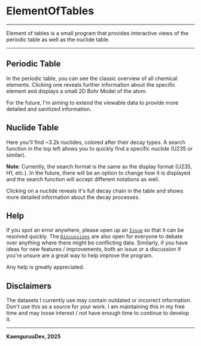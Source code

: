 # ElementOfTables
---

Element of tables is a small program that provides interactive views of the periodic table as well as the nuclide table.

---

## Periodic Table
In the periodic table, you can see the classic overview of all chemical elements. Clicking one reveals further information about the specific element and displays a small 2D Bohr Model of the atom.

For the future, I'm aiming to extend the viewable data to provide more detailed and sanitized information.

## Nuclide Table
Here you'll find ~3.2k nuclides, colored after their decay types. A search function in the top left allows you to quickly find a specific nuclide (U235 or similar).

**Note**: Currently, the search format is the same as the display format (U235, H1, etc.). In the future, there will be an option to change how it is displayed and the search function will accept different notations as well.

Clicking on a nuclide reveals it's full decay chain in the table and shows more detailed information about the decay processes.


## Help
If you spot an error anywhere, please open up an [`Issue`](https://github.com/KaenguruuDev/ElementOfTables/issues) so that it can be resolved quickly. The [`Discussions`](https://github.com/KaenguruuDev/ElementOfTables/discussions) are also open for everyone to debate over anything where there might be conflicting data.
Similarly, if you have ideas for new features / improvements, both an issue or a discussion if you're unsure are a great way to help improve the program.

Any help is greatly appreciated.


## Disclaimers
The datasets I currently use may contain outdated or incorrect information. Don't use this as a source for your work.
I am maintaining this in my free time and may loose interest / not have enough time to continue to develop it.

---

**KaenguruuDev, 2025**
